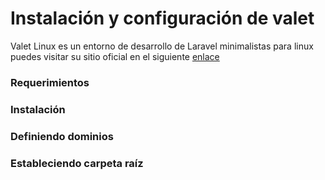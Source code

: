 # Instalación y configuración de valet
Valet Linux es un entorno de desarrollo de Laravel minimalistas para linux puedes visitar su sitio oficial en el siguiente [enlace](https://cpriego.github.io/valet-linux/index#introduction)  

### Requerimientos

### Instalación

### Definiendo dominios

### Estableciendo carpeta raíz
